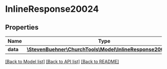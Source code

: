 # InlineResponse20024

## Properties
Name | Type | Description | Notes
------------ | ------------- | ------------- | -------------
**data** | [**\StevenBuehner\ChurchTools\Model\InlineResponse20024Data**](InlineResponse20024Data.md) |  | [optional] 

[[Back to Model list]](../../README.md#documentation-for-models) [[Back to API list]](../../README.md#documentation-for-api-endpoints) [[Back to README]](../../README.md)

